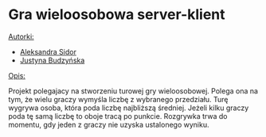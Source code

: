 # Gra wieloosobowa server-klient
<ins> Autorki: </ins>
- [Aleksandra Sidor](https://github.com/AleksandraSidor)
- [Justyna Budzyńska](https://github.com/budzynskaJ)

<ins>Opis: </ins>

Projekt polegajacy na stworzeniu turowej gry wieloosobowej. Polega ona na tym, że wielu graczy wymyśla liczbę z wybranego przedziału.
Turę wygrywa osoba, która poda liczbę najbliższą średniej. Jeżeli kilku graczy poda tę samą liczbę to oboje tracą po punkcie.
Rozgrywka trwa do momentu, gdy jeden z graczy nie uzyska ustalonego wyniku. 
